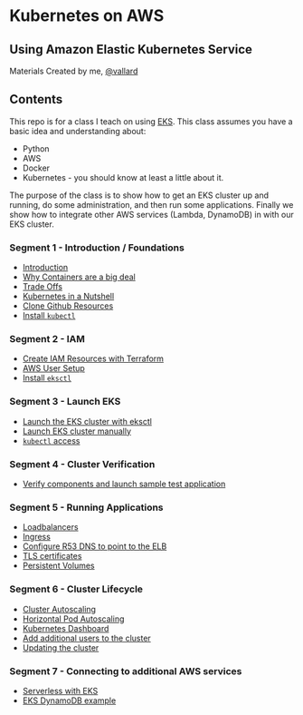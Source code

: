 # Kubernetes on AWS
## Using Amazon Elastic Kubernetes Service
Materials Created by me, [@vallard](https://twitter.com/vallard)

## Contents

This repo is for a class I teach on using [EKS](https://aws.amazon.com/eks/).  This class assumes you have a basic idea and understanding about: 

* Python
* AWS
* Docker
* Kubernetes - you should know at least a little about it. 

The purpose of the class is to show how to get an EKS cluster up and running, do some administration, and then run some applications.  Finally we show how to integrate other AWS services (Lambda, DynamoDB) in with our EKS cluster. 

### Segment 1 - Introduction / Foundations
* [Introduction](segment01-intro/INTRO.md)
* [Why Containers are a big deal](segment01-intro/containers.md)
* [Trade Offs](segment01-intro/tradeoffs.md)
* [Kubernetes in a Nutshell](segement01-intro/IANS.md)
* [Clone Github Resources](segment01-intro/setup.md)
* [Install `kubectl`](segment01-intro/kubectl.md)


### Segment 2 - IAM
* [Create IAM Resources with Terraform](segment02-iam/terraform.md)
* [AWS User Setup](segment02-iam/aws-creds.md)
* [Install `eksctl`](segment02-iam/eksctl.md)


### Segment 3 - Launch EKS
* [Launch the EKS cluster with eksctl](segment03-install/eks.md)
* [Launch EKS cluster manually](segment03-install/eks.md#EKS-Manually)
* [`kubectl` access](segment03-install/eks.md#kubectl-Access)

### Segment 4 - Cluster Verification
* [Verify components and launch sample test application](segment04-verify/README.md)


### Segment 5 - Running Applications
* [Loadbalancers](segement05-applications/ELB.md)
* [Ingress](segment05-applications/Ingress.md)
* [Configure R53 DNS to point to the ELB](segment05-applications/r53.md)
* [TLS certificates](segement05-applications/TLS.md)
* [Persistent Volumes](segment05-applications/PV.md)

### Segment 6 - Cluster Lifecycle
* [Cluster Autoscaling](segment06-admin/README.md)
* [Horizontal Pod Autoscaling](segment06-admin/README.md#horizontal-pod-autoscaler)
* [Kubernetes Dashboard](segment06-admin/README.md#kubernetes-dashboard)
* [Add additional users to the cluster](segment06-admin/README.md#additional-user-access)
* [Updating the cluster](segment06-admin/README.md#cluster-upgrades)

### Segment 7 - Connecting to additional AWS services
* [Serverless with EKS](segmenet07-integrations/README.md)
* [EKS DynamoDB example](segment07-integrations/dynamo-example/README.md)



